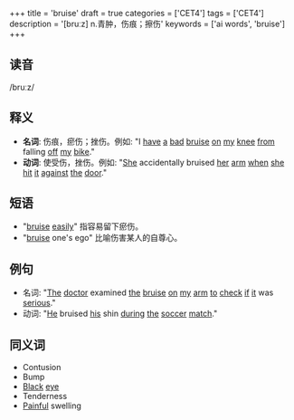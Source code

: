 +++
title = 'bruise'
draft = true
categories = ['CET4']
tags = ['CET4']
description = '[bruːz] n.青肿，伤痕；擦伤'
keywords = ['ai words', 'bruise']
+++

## 读音
/bruːz/

## 释义
- **名词**: 伤痕，瘀伤；挫伤。例如: "I [have](/post/have/) [a](/post/a/) [bad](/post/bad/) [bruise](/post/bruise/) [on](/post/on/) [my](/post/my/) [knee](/post/knee/) [from](/post/from/) falling [off](/post/off/) [my](/post/my/) [bike](/post/bike/)."
- **动词**: 使受伤，挫伤。例如: "[She](/post/she/) accidentally bruised [her](/post/her/) [arm](/post/arm/) [when](/post/when/) [she](/post/she/) [hit](/post/hit/) [it](/post/it/) [against](/post/against/) [the](/post/the/) [door](/post/door/)."

## 短语
- "[bruise](/post/bruise/) [easily](/post/easily/)" 指容易留下瘀伤。
- "[bruise](/post/bruise/) one's ego" 比喻伤害某人的自尊心。

## 例句
- 名词: "[The](/post/the/) [doctor](/post/doctor/) examined [the](/post/the/) [bruise](/post/bruise/) [on](/post/on/) [my](/post/my/) [arm](/post/arm/) [to](/post/to/) [check](/post/check/) [if](/post/if/) [it](/post/it/) was [serious](/post/serious/)."
- 动词: "[He](/post/he/) bruised [his](/post/his/) shin [during](/post/during/) [the](/post/the/) [soccer](/post/soccer/) [match](/post/match/)."

## 同义词
- Contusion
- Bump
- [Black](/post/black/) [eye](/post/eye/)
- Tenderness
- [Painful](/post/painful/) swelling
